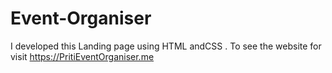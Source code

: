 # Event-Organiser
I developed this Landing page using HTML andCSS . To see the website for visit https://PritiEventOrganiser.me
